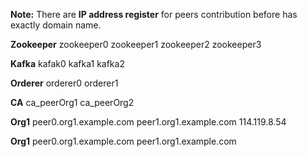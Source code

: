 **Note:** There are **IP address register** for peers contribution before has exactly domain name.

**Zookeeper**
zookeeper0
zookeeper1
zookeeper2
zookeeper3

**Kafka**
kafak0
kafka1
kafka2

**Orderer**
orderer0
orderer1

**CA**
ca_peerOrg1
ca_peerOrg2

**Org1**
peer0.org1.example.com 
peer1.org1.example.com 114.119.8.54
   

**Org1**
peer0.org1.example.com 
peer1.org1.example.com
